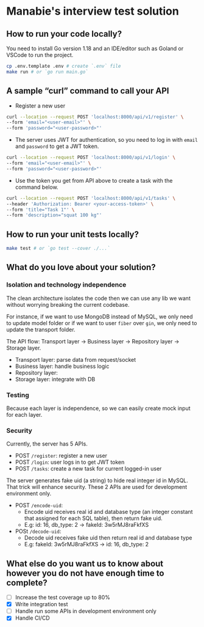 # Manabie's interview test solution

## How to run your code locally?

You need to install Go version 1.18 and an IDE/editor such as Goland or VSCode to run the project.

```bash
cp .env.template .env # create `.env` file
make run # or `go run main.go`
```

## A sample “curl” command to call your API

- Register a new user

```bash
curl --location --request POST 'localhost:8000/api/v1/register' \
--form 'email="<user-email>"' \
--form 'password="<user-password>"'
```

- The server uses JWT for authentication, so you need to log in with `email` and `password` to get a JWT token.

```bash
curl --location --request POST 'localhost:8000/api/v1/login' \
--form 'email="<user-email>"' \
--form 'password="<user-password>"'
```

- Use the token you get from API above to create a task with the command below.

```bash
curl --location --request POST 'localhost:8000/api/v1/tasks' \
--header 'Authorization: Bearer <your-access-token>' \
--form 'title="Task 1"' \
--form 'description="squat 100 kg"'
```

## How to run your unit tests locally?

```bash
make test # or `go test --cover ./...`
```

## What do you love about your solution?

### Isolation and technology independence

The clean architecture isolates the code then we can use any lib we want without worrying breaking the current codebase.

For instance, if we want to use MongoDB instead of MySQL, we only need to update model folder or if we want to user `fiber` over `gin`, we only need to update the transport folder.

The API flow: Transport layer -> Business layer -> Repository layer -> Storage layer.

- Transport layer: parse data from request/socket
- Business layer: handle business logic
- Repository layer:
- Storage layer: integrate with DB

### Testing

Because each layer is independence, so we can easily create mock input for each layer.

### Security

Currently, the server has 5 APIs.

- POST `/register`: register a new user
- POST `/login`: user logs in to get JWT token
- POST `/tasks`: create a new task for current logged-in user

The server generates fake uid (a string) to hide real integer id in MySQL. That trick will enhance security.
These 2 APIs are used for development environment only.

- POST `/encode-uid`:
  - Encode uid receives real id and database type (an integer constant that assigned for each SQL table), then return fake uid.
  - E.g: id: 16, db_type: 2 -> fakeId: 3w5rMJ8raFkfXS
- POSt `/decode-uid`:
  - Decode uid receives fake uid then return real id and database type
  - E.g: fakeId: 3w5rMJ8raFkfXS -> id: 16, db_type: 2

## What else do you want us to know about however you do not have enough time to complete?

- [ ] Increase the test coverage up to 80%
- [x] Write integration test
- [ ] Handle run some APIs in development environment only
- [x] Handle CI/CD
